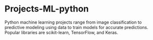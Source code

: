 # Projects-ML-python
Python machine learning projects range from image classification to predictive modeling using data to train models for accurate predictions. Popular libraries are scikit-learn, TensorFlow, and Keras.

